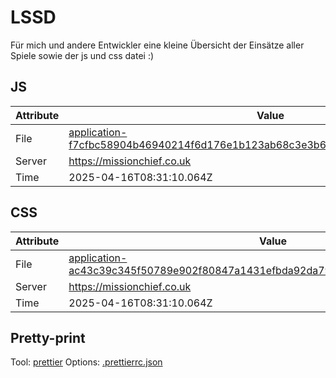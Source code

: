 # LSSD

Für mich und andere Entwickler eine kleine Übersicht der Einsätze aller Spiele sowie der js und css datei :)

<!-- automated -->

## JS

| Attribute | Value                                                                                                                                                                                                |
| --------- | ---------------------------------------------------------------------------------------------------------------------------------------------------------------------------------------------------- |
| File      | [application-f7cfbc58904b46940214f6d176e1b123ab68c3e3b6d1c5cb17e2dbac38eb002c.js](https://missionchief.co.uk/assets/application-f7cfbc58904b46940214f6d176e1b123ab68c3e3b6d1c5cb17e2dbac38eb002c.js) |
| Server    | https://missionchief.co.uk                                                                                                                                                                           |
| Time      | 2025-04-16T08:31:10.064Z                                                                                                                                                                             |

## CSS

| Attribute | Value                                                                                                                                                                                                  |
| --------- | ------------------------------------------------------------------------------------------------------------------------------------------------------------------------------------------------------ |
| File      | [application-ac43c39c345f50789e902f80847a1431efbda92da79fad431d4f49ac99518903.css](https://missionchief.co.uk/assets/application-ac43c39c345f50789e902f80847a1431efbda92da79fad431d4f49ac99518903.css) |
| Server    | https://missionchief.co.uk                                                                                                                                                                             |
| Time      | 2025-04-16T08:31:10.064Z                                                                                                                                                                               |

## Pretty-print

Tool: [prettier](https://prettier.io)
Options: [.prettierrc.json](./.prettierrc.json)

<!-- /automated -->
